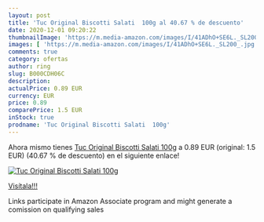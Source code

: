 ```yaml
---
layout: post
title: 'Tuc Original Biscotti Salati  100g al 40.67 % de descuento'
date: 2020-12-01 09:20:22
thumbnailImage: 'https://m.media-amazon.com/images/I/41ADhO+SE6L._SL200_.jpg'
images: [ 'https://m.media-amazon.com/images/I/41ADhO+SE6L._SL200_.jpg' ]
comments: true
category: ofertas
author: ring
slug: B000CDH06C
description:
actualPrice: 0.89 EUR
currency: EUR
price: 0.89
comparePrice: 1.5 EUR
inStock: true
prodname: 'Tuc Original Biscotti Salati  100g'
---
```


Ahora mismo tienes [Tuc Original Biscotti Salati  100g](https://www.amazon.it/dp/B000CDH06C/?tag=tolees00-21) a 0.89 EUR (original: 1.5 EUR) (40.67 %  de descuento) en el siguiente enlace!

[![Tuc Original Biscotti Salati  100g](https://m.media-amazon.com/images/I/41ADhO+SE6L._SL200_.jpg)](https://www.amazon.it/dp/B000CDH06C/?tag=tolees00-21)

[Visítala!!!](https://www.amazon.it/dp/B000CDH06C/?tag=tolees00-21)

Links participate in Amazon Associate program and might generate a comission on qualifying sales
